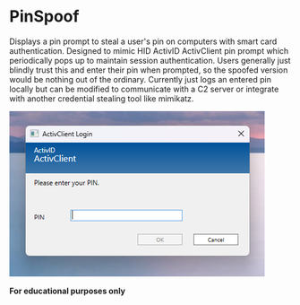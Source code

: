 # PinSpoof

Displays a pin prompt to steal a user's pin on computers with smart card authentication. Designed to mimic HID ActivID ActivClient pin prompt which periodically pops up to maintain session authentication. Users generally just blindly trust this and enter their pin when prompted, so the spoofed version would be nothing out of the ordinary. Currently just logs an entered pin locally but can be modified to communicate with a C2 server or integrate with another credential stealing tool like mimikatz.

![](img/screenshot.png)

**For educational purposes only**
